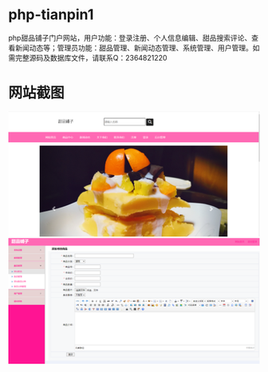 # php-tianpin1
php甜品铺子门户网站，用户功能：登录注册、个人信息编辑、甜品搜索评论、查看新闻动态等；管理员功能：甜品管理、新闻动态管理、系统管理、用户管理。如需完整源码及数据库文件，请联系Q：2364821220
# 网站截图
![image](https://github.com/hzl0898/php-tianpin1/blob/main/首页.png)
![image](https://github.com/hzl0898/php-tianpin1/blob/main/添加甜品.png)
